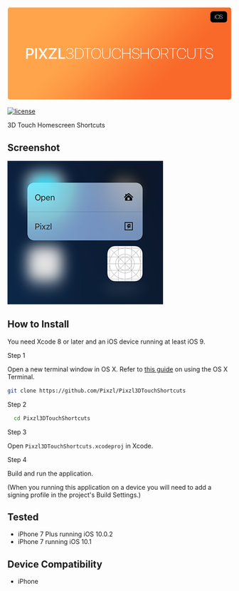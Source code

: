 ![Pixzl3DTouchShortcuts](pixzl3dtouchshortcuts-logo.png)

[![license](https://img.shields.io/github/license/mashape/apistatus.svg?maxAge=2592000)](LICENSE)

3D Touch Homescreen Shortcuts

## Screenshot
![Screenshot](screenshot.png)

## How to Install

You need Xcode 8 or later and an iOS device running at least iOS 9.

Step 1

Open a new terminal window in OS X. Refer to [this guide](http://blog.teamtreehouse.com/introduction-to-the-mac-os-x-command-line) on using the OS X Terminal.

```bash
git clone https://github.com/Pixzl/Pixzl3DTouchShortcuts
```

Step 2

```bash
  cd Pixzl3DTouchShortcuts
```

Step 3

Open `Pixzl3DTouchShortcuts.xcodeproj` in Xcode.


Step 4

Build and run the application.

(When you running this application on a device you will need to add a signing profile in the project's Build Settings.)


## Tested

- iPhone 7 Plus running iOS 10.0.2
- iPhone 7 running iOS 10.1

## Device Compatibility

- iPhone
